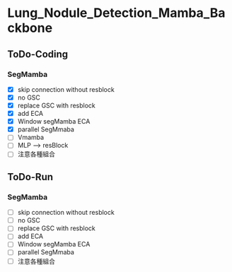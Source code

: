 # Lung_Nodule_Detection_Mamba_Backbone

## ToDo-Coding
### SegMamba
- [x] skip connection without resblock
- [x] no GSC
- [x] replace GSC with resblock
- [x] add ECA
- [x] Window segMamba ECA
- [X] parallel SegMmaba
- [ ] Vmamba
- [ ] MLP --> resBlock
- [ ] 注意各種組合

## ToDo-Run
### SegMamba
- [ ] skip connection without resblock
- [ ] no GSC
- [ ] replace GSC with resblock
- [ ] add ECA
- [ ] Window segMamba ECA
- [ ] parallel SegMmaba
- [ ] 注意各種組合